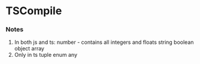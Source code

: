 # TSCompile

### Notes
1. In both js and ts:
    number - contains all integers and floats
    string
    boolean
    object
    array
2. Only in ts
    tuple
    enum
    any